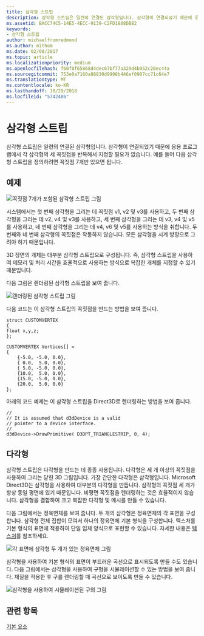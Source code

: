 ```yaml
---
title: 삼각형 스트립
description: 삼각형 스트립은 일련의 연결된 삼각형입니다. 삼각형이 연결되었기 때문에 응용 프로그램에서 각 삼각형의 세 꼭짓점을 반복해서 지정할 필요가 없습니다.
ms.assetid: BACC74C5-14E5-4ECC-9139-C2FD1808DB82
keywords:
- 삼각형 스트립
author: michaelfromredmond
ms.author: mithom
ms.date: 02/08/2017
ms.topic: article
ms.localizationpriority: medium
ms.openlocfilehash: f60f0f65868d4dec67bf77a329d4b952c20ec44a
ms.sourcegitcommit: 753e0a7160a88830d9908b446ef0907cc71c64e7
ms.translationtype: MT
ms.contentlocale: ko-KR
ms.lasthandoff: 10/29/2018
ms.locfileid: "5742486"
---
```

# <a name="triangle-strips"></a>삼각형 스트립


삼각형 스트립은 일련의 연결된 삼각형입니다. 삼각형이 연결되었기 때문에 응용 프로그램에서 각 삼각형의 세 꼭짓점을 반복해서 지정할 필요가 없습니다. 예를 들어 다음 삼각형 스트립을 정의하려면 꼭짓점 7개만 있으면 됩니다.

## <a name="span-idexamplespanspan-idexamplespanspan-idexamplespanexample"></a><span id="Example"></span><span id="example"></span><span id="EXAMPLE"></span>예제


![꼭짓점 7개가 포함된 삼각형 스트립 그림](images/tristrip.png)

시스템에서는 첫 번째 삼각형을 그리는 데 꼭짓점 v1, v2 및 v3를 사용하고, 두 번째 삼각형을 그리는 데 v2, v4 및 v3를 사용하고, 세 번째 삼각형을 그리는 데 v3, v4 및 v5를 사용하고, 네 번째 삼각형을 그리는 데 v4, v6 및 v5를 사용하는 방식을 취합니다. 두 번째와 네 번째 삼각형의 꼭짓점은 작동하지 않습니다. 모든 삼각형을 시계 방향으로 그려야 하기 때문입니다.

3D 장면의 개체는 대부분 삼각형 스트립으로 구성됩니다. 즉, 삼각형 스트립을 사용하여 메모리 및 처리 시간을 효율적으로 사용하는 방식으로 복잡한 개체를 지정할 수 있기 때문입니다.

다음 그림은 렌더링된 삼각형 스트립을 보여 줍니다.

![렌더링된 삼각형 스트립 그림](images/tstrip2.png)

다음 코드는 이 삼각형 스트립의 꼭짓점을 만드는 방법을 보여 줍니다.

```
struct CUSTOMVERTEX
{
float x,y,z;
};

CUSTOMVERTEX Vertices[] = 
{
    {-5.0, -5.0, 0.0},
    { 0.0,  5.0, 0.0},
    { 5.0, -5.0, 0.0},
    {10.0,  5.0, 0.0},
    {15.0, -5.0, 0.0},
    {20.0,  5.0, 0.0}
};
```

아래의 코드 예제는 이 삼각형 스트립을 Direct3D로 렌더링하는 방법을 보여 줍니다.

```
//
// It is assumed that d3dDevice is a valid
// pointer to a device interface.
//
d3dDevice->DrawPrimitive( D3DPT_TRIANGLESTRIP, 0, 4);
```

## <a name="span-idpolygonsspanspan-idpolygonsspanspan-idpolygonsspanpolygons"></a><span id="Polygons"></span><span id="polygons"></span><span id="POLYGONS"></span>다각형


삼각형 스트립은 다각형을 만드는 데 종종 사용됩니다. 다각형은 세 개 이상의 꼭짓점을 사용하여 그리는 닫힌 3D 그림입니다. 가장 간단한 다각형은 삼각형입니다. Microsoft Direct3D는 삼각형을 사용하여 대부분의 다각형을 만듭니다. 삼각형의 꼭짓점 세 개가 항상 동일 평면에 있기 때문입니다. 비평면 꼭짓점을 렌더링하는 것은 효율적이지 않습니다. 삼각형을 결합하여 크고 복잡한 다각형 및 메시를 만들 수 있습니다.

다음 그림에서는 정육면체를 보여 줍니다. 두 개의 삼각형은 정육면체의 각 표면을 구성합니다. 삼각형 전체 집합이 모여서 하나의 정육면체 기본 형식을 구성합니다. 텍스처를 기본 형식의 표면에 적용하여 단일 입체 양식으로 표현할 수 있습니다. 자세한 내용은 [텍스처](textures.md)를 참조하세요.

![각 표면에 삼각형 두 개가 있는 정육면체 그림](images/cube3d.png)

삼각형을 사용하여 기본 형식의 표면이 부드러운 곡선으로 표시되도록 만들 수도 있습니다. 다음 그림에서는 삼각형을 사용하여 구형을 시뮬레이션할 수 있는 방법을 보여 줍니다. 재질을 적용한 후 구를 렌더링할 때 곡선으로 보이도록 만들 수 있습니다.

![삼각형을 사용하여 시뮬레이션된 구의 그림](images/sphere3d.png)

## <a name="span-idrelated-topicsspanrelated-topics"></a><span id="related-topics"></span>관련 항목


[기본 요소](primitives.md)

 

 




